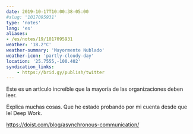 ```yaml
---
date: 2019-10-17T10:00:38-05:00
#slug: '1017095931'
type: 'notes'
lang: 'es'
aliases:
- /es/notes/19/1017095931
weather: '18.2°C'
weather-summary: 'Mayormente Nublado'
weather-icon: 'partly-cloudy-day'
location: '25.7555,-100.402'
syndication_links:
    - https://brid.gy/publish/twitter
---
```

Este es un artículo increíble que la mayoría de las organizaciones deben leer.

Explica muchas cosas. Que he estado probando por mi cuenta desde que leí Deep Work.

https://doist.com/blog/asynchronous-communication/
